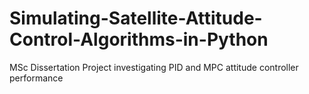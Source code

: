 # Simulating-Satellite-Attitude-Control-Algorithms-in-Python
MSc Dissertation Project investigating PID and MPC attitude controller performance
